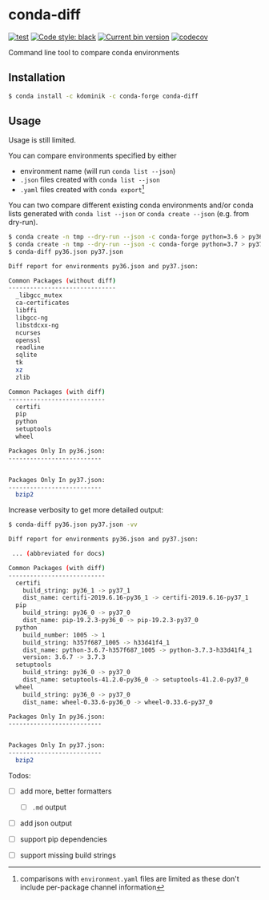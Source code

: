 # conda-diff

[![test](https://github.com/k-dominik/conda-diff/actions/workflows/test.yml/badge.svg)](https://github.com/k-dominik/conda-diff/actions/workflows/test.yml)
[![Code style: black](https://img.shields.io/badge/code%20style-black-000000.svg)](https://github.com/psf/black)
[![Current bin version](https://anaconda.org/kdominik/conda-diff/badges/version.svg)](https://anaconda.org/kdominik/conda-diff)
[![codecov](https://codecov.io/gh/k-dominik/conda-diff/graph/badge.svg?token=V5CTK4CFF6)](https://codecov.io/gh/k-dominik/conda-diff)

Command line tool to compare conda environments

## Installation

```bash
$ conda install -c kdominik -c conda-forge conda-diff
```

## Usage

Usage is still limited.

You can compare environments specified by either
* environment name (will run `conda list --json`)
* `.json` files created with `conda list --json`
* `.yaml` files created with `conda export`[^1]


You can two compare different existing conda environments and/or conda lists generated with `conda list --json` or `conda create --json` (e.g. from dry-run).

```bash
$ conda create -n tmp --dry-run --json -c conda-forge python=3.6 > py36.json
$ conda create -n tmp --dry-run --json -c conda-forge python=3.7 > py37.json
$ conda-diff py36.json py37.json

Diff report for environments py36.json and py37.json:

Common Packages (without diff)
------------------------------
  _libgcc_mutex
  ca-certificates
  libffi
  libgcc-ng
  libstdcxx-ng
  ncurses
  openssl
  readline
  sqlite
  tk
  xz
  zlib

Common Packages (with diff)
---------------------------
  certifi
  pip
  python
  setuptools
  wheel

Packages Only In py36.json:
--------------------------


Packages Only In py37.json:
--------------------------
  bzip2

```
Increase verbosity to get more detailed output:
```bash
$ conda-diff py36.json py37.json -vv

Diff report for environments py36.json and py37.json:

 ... (abbreviated for docs)

Common Packages (with diff)
---------------------------
  certifi
    build_string: py36_1 -> py37_1
    dist_name: certifi-2019.6.16-py36_1 -> certifi-2019.6.16-py37_1
  pip
    build_string: py36_0 -> py37_0
    dist_name: pip-19.2.3-py36_0 -> pip-19.2.3-py37_0
  python
    build_number: 1005 -> 1
    build_string: h357f687_1005 -> h33d41f4_1
    dist_name: python-3.6.7-h357f687_1005 -> python-3.7.3-h33d41f4_1
    version: 3.6.7 -> 3.7.3
  setuptools
    build_string: py36_0 -> py37_0
    dist_name: setuptools-41.2.0-py36_0 -> setuptools-41.2.0-py37_0
  wheel
    build_string: py36_0 -> py37_0
    dist_name: wheel-0.33.6-py36_0 -> wheel-0.33.6-py37_0

Packages Only In py36.json:
--------------------------


Packages Only In py37.json:
--------------------------
  bzip2

```

Todos:

- [ ] add more, better formatters
  - [ ] `.md` output
- [ ] add json output
- [ ] support pip dependencies
- [ ] support missing build strings


[^1]: comparisons with `environment.yaml` files are limited as these don't include per-package channel information
